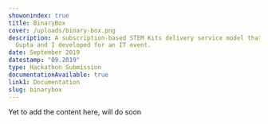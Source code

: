 ```yaml
---
showonindex: true
title: BinaryBox
cover: /uploads/binary-box.png
description: A subscription-based STEM Kits delivery service model that Kartik
  Gupta and I developed for an IT event.
date: September 2019
datestamp: "09.2019"
type: Hackathon Submission
documentationAvailable: true
link1: Documentation
slug: binarybox
---
```

Yet to add the content here, will do soon
